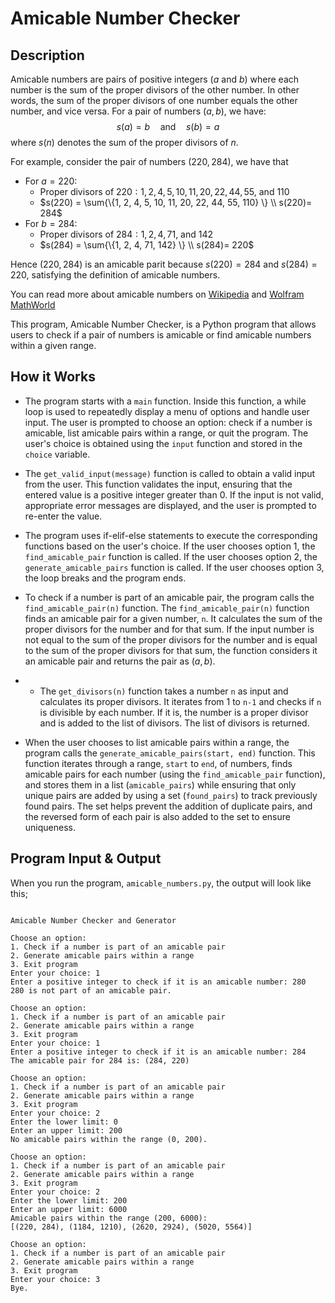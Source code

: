 # Amicable Number Checker

## Description

Amicable numbers are pairs of positive integers ($a$ and $b$) where each number is the sum of the proper divisors of the other number. In other words, the sum of the proper divisors of one number equals the other number, and vice versa.
For a pair of numbers ($a, b$), we have:
$$s(a) = b \quad \text{and} \quad s(b) = a$$
where $s(n)$ denotes the sum of the proper divisors of $n$.

For example, consider the pair of numbers ($220, 284$), we have that 
- For $a = 220$:
    - Proper divisors of $220: 1, 2, 4, 5, 10, 11, 20, 22, 44, 55, \ \text{and} \ 110$
    - $s(220) = \sum{\{1, 2, 4, 5, 10, 11, 20, 22, 44, 55, 110} \} \\ s(220)= 284$
- For $b = 284$:
    - Proper divisors of $284: 1, 2, 4, 71, \ \text{and} \ 142$
    - $s(284) = \sum{\{1, 2, 4, 71, 142} \} \\ s(284)= 220$

Hence $(220, 284)$ is an amicable parit because $s(220) = 284$ and $s(284) = 220$, satisfying the definition of amicable numbers.

You can read more about amicable numbers on [Wikipedia](https://en.wikipedia.org/wiki/Amicable_numbers) and [Wolfram MathWorld](https://mathworld.wolfram.com/AmicablePair.html)

This program, Amicable Number Checker, is a Python program that allows users to check if a pair of numbers is amicable or find amicable numbers within a given range.

## How it Works

- The program starts with a `main` function. Inside this function, a while loop is used to repeatedly display a menu of options and handle user input. The user is prompted to choose an option: check if a number is amicable, list amicable pairs within a range, or quit the program. The user's choice is obtained using the `input` function and stored in the `choice` variable.

- The `get_valid_input(message)` function is called to obtain a valid input from the user. This function validates the input, ensuring that the entered value is a positive integer greater than 0. If the input is not valid, appropriate error messages are displayed, and the user is prompted to re-enter the value.

- The program uses if-elif-else statements to execute the corresponding functions based on the user's choice. If the user chooses option 1, the `find_amicable_pair` function is called. If the user chooses option 2, the `generate_amicable_pairs` function is called. If the user chooses option 3, the loop breaks and the program ends.

- To check if a number is part of an amicable pair, the program calls the `find_amicable_pair(n)` function. The `find_amicable_pair(n)` function finds an amicable pair for a given number, `n`. It calculates the sum of the proper divisors for the number and for that sum. If the input number is not equal to the sum of the proper divisors for the number and is equal to the sum of the proper divisors for that sum, the function considers it an amicable pair and returns the pair as $(a, b)$.

- - The `get_divisors(n)` function takes a number `n` as input and calculates its proper divisors. It iterates from 1 to `n-1` and checks if `n` is divisible by each number. If it is, the number is a proper divisor and is added to the list of divisors. The list of divisors is returned.

- When the user chooses to list amicable pairs within a range, the program calls the `generate_amicable_pairs(start, end)` function. This function iterates through a range, `start` to `end`, of numbers, finds amicable pairs for each number (using the `find_amicable_pair` function), and stores them in a list (`amicable_pairs`) while ensuring that only unique pairs are added by using a set (`found_pairs`) to track previously found pairs. The set helps prevent the addition of duplicate pairs, and the reversed form of each pair is also added to the set to ensure uniqueness.



## Program Input & Output

When you run the program, `amicable_numbers.py`, the output will look like this;

```

Amicable Number Checker and Generator

Choose an option:
1. Check if a number is part of an amicable pair
2. Generate amicable pairs within a range
3. Exit program
Enter your choice: 1
Enter a positive integer to check if it is an amicable number: 280
280 is not part of an amicable pair.

Choose an option:
1. Check if a number is part of an amicable pair
2. Generate amicable pairs within a range
3. Exit program
Enter your choice: 1
Enter a positive integer to check if it is an amicable number: 284
The amicable pair for 284 is: (284, 220)

Choose an option:
1. Check if a number is part of an amicable pair
2. Generate amicable pairs within a range
3. Exit program
Enter your choice: 2
Enter the lower limit: 0
Enter an upper limit: 200
No amicable pairs within the range (0, 200).

Choose an option:
1. Check if a number is part of an amicable pair
2. Generate amicable pairs within a range
3. Exit program
Enter your choice: 2
Enter the lower limit: 200
Enter an upper limit: 6000
Amicable pairs within the range (200, 6000):
[(220, 284), (1184, 1210), (2620, 2924), (5020, 5564)]

Choose an option:
1. Check if a number is part of an amicable pair
2. Generate amicable pairs within a range
3. Exit program
Enter your choice: 3
Bye.
```